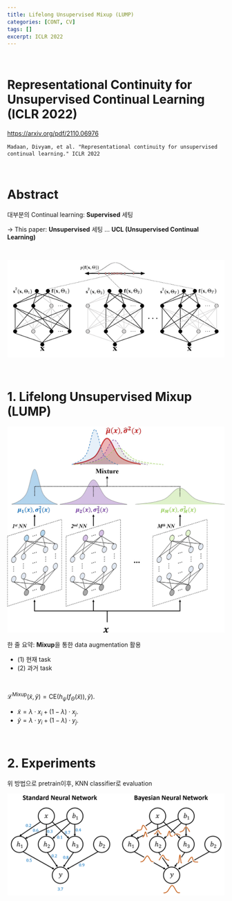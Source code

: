 ```yaml
---
title: Lifelong Unsupervised Mixup (LUMP)
categories: [CONT, CV]
tags: []
excerpt: ICLR 2022
---
```


<script src="https://cdn.mathjax.org/mathjax/latest/MathJax.js?config=TeX-AMS-MML_HTMLorMML" type="text/javascript"></script>

<br>

# Representational Continuity for Unsupervised Continual Learning (ICLR 2022)

https://arxiv.org/pdf/2110.06976

```
Madaan, Divyam, et al. "Representational continuity for unsupervised continual learning." ICLR 2022
```

<br>

# Abstract

대부분의 Continual learning: **Supervised** 세팅

$\rightarrow$ This paper: **Unsupervised** 세팅 ... **UCL (Unsupervised Continual Learning)**

<br>

![figure2](/assets/img/CONT/img139.png)

<br>

#  1. Lifelong Unsupervised Mixup (LUMP)

![figure2](/assets/img/CONT/img140.png)

한 줄 요약:  **Mixup**을 통한 data augmentation 활용 

- (1) 현재 task 
- (2) 과거 task

<br>

$\mathcal{L}^{\text{Mixup}}(\tilde{x}, \tilde{y}) = \mathrm{CE}(h_\psi(f_\Theta(\tilde{x})), \tilde{y})$.

- $\tilde{x} = \lambda \cdot x_i + (1 - \lambda) \cdot x_j$.
-  $\tilde{y} = \lambda \cdot y_i + (1 - \lambda) \cdot y_j$.

<br>

# 2. Experiments

위 방법으로 pretrain이후, KNN classifier로 evaluation

![figure2](/assets/img/CONT/img141.png)

